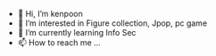 - 👋 Hi, I’m kenpoon
- 👀 I’m interested in Figure collection, Jpop, pc game
- 🌱 I’m currently learning Info Sec
- 📫 How to reach me ...

<!---
kenpoon2000/kenpoon2000 is a ✨ special ✨ repository because its `README.md` (this file) appears on your GitHub profile.
You can click the Preview link to take a look at your changes.
--->
